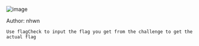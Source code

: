 ![image](https://github.com/pwncollege/ctf-archive/blob/main/tamuctf2024/confinement/l.png)

Author: nhwn

`Use flagCheck to input the flag you get from the challenge to get the actual flag`